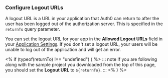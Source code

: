 ### Configure Logout URLs

A logout URL is a URL in your application that Auth0 can return to after the user has been logged out of the authorization server. This is specified in the `returnTo` query parameter.

You can set the logout URL for your app in the **Allowed Logout URLs** field in your [Application Settings](${manage_url}/#/applications/${account.clientId}/settings). If you don't set a logout URL, your users will be unable to log out of the application and will get an error.

<% if (typeof(returnTo) !== "undefined") { %>
  ::: note
  If you are following along with the sample project you downloaded from the top of this page, you should set the **Logout URL** to `${returnTo}`.
  :::
<% } %>